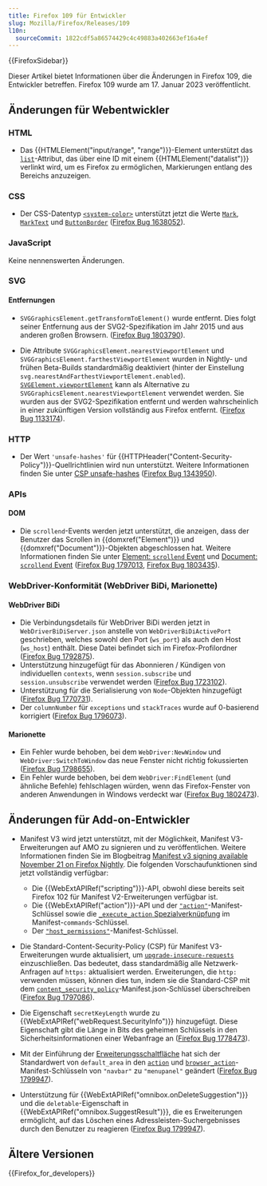 ```yaml
---
title: Firefox 109 für Entwickler
slug: Mozilla/Firefox/Releases/109
l10n:
  sourceCommit: 1822cdf5a86574429c4c49883a402663ef16a4ef
---
```


{{FirefoxSidebar}}

Dieser Artikel bietet Informationen über die Änderungen in Firefox 109, die Entwickler betreffen. Firefox 109 wurde am 17. Januar 2023 veröffentlicht.

## Änderungen für Webentwickler

### HTML

- Das {{HTMLElement("input/range", "range")}}-Element unterstützt das [`list`](/de/docs/Web/HTML/Element/input/range#list)-Attribut, das über eine ID mit einem {{HTMLElement("datalist")}} verlinkt wird, um es Firefox zu ermöglichen, Markierungen entlang des Bereichs anzuzeigen.

### CSS

- Der CSS-Datentyp [`<system-color>`](/de/docs/Web/CSS/system-color) unterstützt jetzt die Werte [`Mark`](/de/docs/Web/CSS/system-color#mark), [`MarkText`](/de/docs/Web/CSS/system-color#marktext) und [`ButtonBorder`](/de/docs/Web/CSS/system-color#buttonborder) ([Firefox Bug 1638052](https://bugzil.la/1638052)).

### JavaScript

Keine nennenswerten Änderungen.

### SVG

#### Entfernungen

- `SVGGraphicsElement.getTransformToElement()` wurde entfernt.
  Dies folgt seiner Entfernung aus der SVG2-Spezifikation im Jahr 2015 und aus anderen großen Browsern.
  ([Firefox Bug 1803790](https://bugzil.la/1803790)).

- Die Attribute `SVGGraphicsElement.nearestViewportElement` und `SVGGraphicsElement.farthestViewportElement` wurden in Nightly- und frühen Beta-Builds standardmäßig deaktiviert (hinter der Einstellung `svg.nearestAndFarthestViewportElement.enabled`).
  [`SVGElement.viewportElement`](/de/docs/Web/API/SVGElement#svgelement.viewportelement) kann als Alternative zu `SVGGraphicsElement.nearestViewportElement` verwendet werden.
  Sie wurden aus der SVG2-Spezifikation entfernt und werden wahrscheinlich in einer zukünftigen Version vollständig aus Firefox entfernt.
  ([Firefox Bug 1133174](https://bugzil.la/1133174)).

### HTTP

- Der Wert `'unsafe-hashes'` für {{HTTPHeader("Content-Security-Policy")}}-Quellrichtlinien wird nun unterstützt.
  Weitere Informationen finden Sie unter [CSP unsafe-hashes](/de/docs/Web/HTTP/Headers/Content-Security-Policy/script-src#unsafe_hashes) ([Firefox Bug 1343950](https://bugzil.la/1343950)).

### APIs

#### DOM

- Die `scrollend`-Events werden jetzt unterstützt, die anzeigen, dass der Benutzer das Scrollen in {{domxref("Element")}} und {{domxref("Document")}}-Objekten abgeschlossen hat.
  Weitere Informationen finden Sie unter [Element: `scrollend` Event](/de/docs/Web/API/Element/scrollend_event) und [Document: `scrollend` Event](/de/docs/Web/API/Document/scrollend_event) ([Firefox Bug 1797013](https://bugzil.la/1797013), [Firefox Bug 1803435](https://bugzil.la/1803435)).

### WebDriver-Konformität (WebDriver BiDi, Marionette)

#### WebDriver BiDi

- Die Verbindungsdetails für WebDriver BiDi werden jetzt in `WebDriverBiDiServer.json` anstelle von `WebDriverBiDiActivePort` geschrieben, welches sowohl den Port (`ws_port`) als auch den Host (`ws_host`) enthält. Diese Datei befindet sich im Firefox-Profilordner ([Firefox Bug 1792875](https://bugzil.la/1792875)).
- Unterstützung hinzugefügt für das Abonnieren / Kündigen von individuellen `contexts`, wenn `session.subscribe` und `session.unsubscribe` verwendet werden ([Firefox Bug 1723102](https://bugzil.la/1723102)).
- Unterstützung für die Serialisierung von `Node`-Objekten hinzugefügt ([Firefox Bug 1770731](https://bugzil.la/1770731)).
- Der `columnNumber` für `exceptions` und `stackTraces` wurde auf 0-basierend korrigiert ([Firefox Bug 1796073](https://bugzil.la/1796073)).

#### Marionette

- Ein Fehler wurde behoben, bei dem `WebDriver:NewWindow` und `WebDriver:SwitchToWindow` das neue Fenster nicht richtig fokussierten ([Firefox Bug 1798655](https://bugzil.la/1798655)).
- Ein Fehler wurde behoben, bei dem `WebDriver:FindElement` (und ähnliche Befehle) fehlschlagen würden, wenn das Firefox-Fenster von anderen Anwendungen in Windows verdeckt war ([Firefox Bug 1802473](https://bugzil.la/1802473)).

## Änderungen für Add-on-Entwickler

- Manifest V3 wird jetzt unterstützt, mit der Möglichkeit, Manifest V3-Erweiterungen auf AMO zu signieren und zu veröffentlichen. Weitere Informationen finden Sie im Blogbeitrag [Manifest v3 signing available November 21 on Firefox Nightly](https://blog.mozilla.org/addons/2022/11/17/manifest-v3-signing-available-november-21-on-firefox-nightly/). Die folgenden Vorschaufunktionen sind jetzt vollständig verfügbar:

  - Die {{WebExtAPIRef("scripting")}}-API, obwohl diese bereits seit Firefox 102 für Manifest V2-Erweiterungen verfügbar ist.
  - Die {{WebExtAPIRef("action")}}-API und der [`"action"`](/de/docs/Mozilla/Add-ons/WebExtensions/manifest.json/action)-Manifest-Schlüssel sowie die [`_execute_action` Spezialverknüpfung](/de/docs/Mozilla/Add-ons/WebExtensions/manifest.json/commands#special_shortcuts) im Manifest-`commands`-Schlüssel.
  - Der [`"host_permissions"`](/de/docs/Mozilla/Add-ons/WebExtensions/manifest.json/host_permissions)-Manifest-Schlüssel.

- Die Standard-Content-Security-Policy (CSP) für Manifest V3-Erweiterungen wurde aktualisiert, um [`upgrade-insecure-requests`](/de/docs/Mozilla/Add-ons/WebExtensions/Content_Security_Policy#upgrade_insecure_network_requests_in_manifest_v3) einzuschließen. Das bedeutet, dass standardmäßig alle Netzwerk-Anfragen auf `https:` aktualisiert werden. Erweiterungen, die `http:` verwenden müssen, können dies tun, indem sie die Standard-CSP mit dem [`content_security_policy`](/de/docs/Mozilla/Add-ons/WebExtensions/manifest.json/content_security_policy)-Manifest.json-Schlüssel überschreiben ([Firefox Bug 1797086](https://bugzil.la/1797086)).
- Die Eigenschaft `secretKeyLength` wurde zu {{WebExtAPIRef("webRequest.SecurityInfo")}} hinzugefügt. Diese Eigenschaft gibt die Länge in Bits des geheimen Schlüssels in den Sicherheitsinformationen einer Webanfrage an ([Firefox Bug 1778473](https://bugzil.la/1778473)).
- Mit der Einführung der [Erweiterungsschaltfläche](https://support.mozilla.org/en-US/kb/extensions-button) hat sich der Standardwert von `default_area` in den [`action`](/de/docs/Mozilla/Add-ons/WebExtensions/manifest.json/action) und [`browser_action`](/de/docs/Mozilla/Add-ons/WebExtensions/manifest.json/browser_action)-Manifest-Schlüsseln von `"navbar"` zu `"menupanel"` geändert ([Firefox Bug 1799947](https://bugzil.la/1799947)).
- Unterstützung für {{WebExtAPIRef("omnibox.onDeleteSuggestion")}} und die `deletable`-Eigenschaft in {{WebExtAPIRef("omnibox.SuggestResult")}}, die es Erweiterungen ermöglicht, auf das Löschen eines Adressleisten-Suchergebnisses durch den Benutzer zu reagieren ([Firefox Bug 1799947](https://bugzil.la/1799947)).

## Ältere Versionen

{{Firefox_for_developers}}
